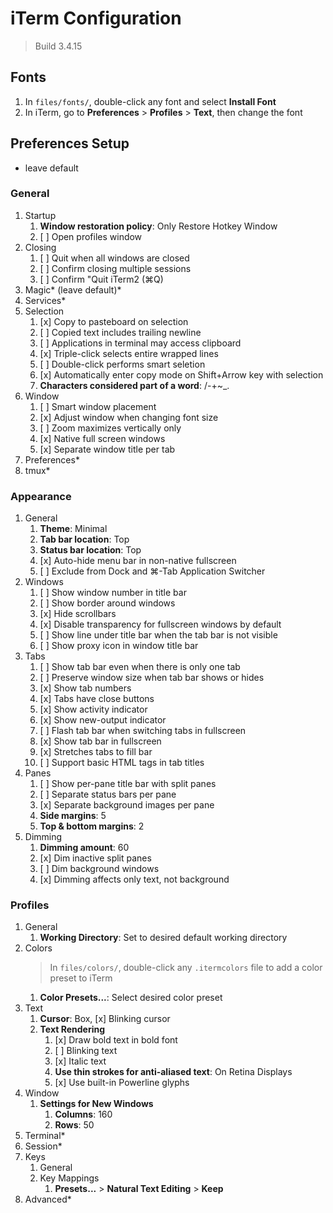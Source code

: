 # iTerm Configuration

> Build 3.4.15

## Fonts

1. In `files/fonts/`, double-click any font and select **Install Font**
2. In iTerm, go to **Preferences** > **Profiles** > **Text**, then change the font

## Preferences Setup

* leave default

### General

1. Startup
    1. **Window restoration policy**: Only Restore Hotkey Window
    2. [ ] Open profiles window
2. Closing
    1. [ ] Quit when all windows are closed
    2. [ ] Confirm closing multiple sessions
    3. [ ] Confirm "Quit iTerm2 (⌘Q)
3. Magic* (leave default)*
4. Services*
5. Selection
    1. [x] Copy to pasteboard on selection
    2. [ ] Copied text includes trailing newline
    3. [ ] Applications in terminal may access clipboard
    4. [x] Triple-click selects entire wrapped lines
    5. [ ] Double-click performs smart seletion
    6. [x] Automatically enter copy mode on Shift+Arrow key with selection
    7. **Characters considered part of a word**: /-+\~_.
6. Window
    1. [ ] Smart window placement
    2. [x] Adjust window when changing font size
    3. [ ] Zoom maximizes vertically only
    4. [x] Native full screen windows
    5. [x] Separate window title per tab
7. Preferences*
8. tmux*

### Appearance

1. General
    1. **Theme**: Minimal
    2. **Tab bar location**: Top
    3. **Status bar location**: Top
    4. [x] Auto-hide menu bar in non-native fullscreen
    5. [ ] Exclude from Dock and ⌘-Tab Application Switcher
2. Windows
    1. [ ] Show window number in title bar
    2. [ ] Show border around windows
    3. [x] Hide scrollbars
    4. [x] Disable transparency for fullscreen windows by default
    5. [ ] Show line under title bar when the tab bar is not visible
    6. [ ] Show proxy icon in window title bar
3. Tabs
    1. [ ] Show tab bar even when there is only one tab
    2. [ ] Preserve window size when tab bar shows or hides
    3. [x] Show tab numbers
    4. [x] Tabs have close buttons
    5. [x] Show activity indicator
    6. [x] Show new-output indicator
    7. [ ] Flash tab bar when switching tabs in fullscreen
    8. [x] Show tab bar in fullscreen
    9. [x] Stretches tabs to fill bar
    10. [ ] Support basic HTML tags in tab titles
4. Panes
    1. [ ] Show per-pane title bar with split panes
    2. [ ] Separate status bars per pane
    3. [x] Separate background images per pane
    4. **Side margins**: 5
    5. **Top & bottom margins**: 2
5. Dimming
    1. **Dimming amount**: 60
    2. [x] Dim inactive split panes
    3. [ ] Dim background windows
    4. [x] Dimming affects only text, not background

### Profiles

1. General
    1. **Working Directory**: Set to desired default working directory
2. Colors
    > In `files/colors/`, double-click any `.itermcolors` file to add a color preset to iTerm
    1. **Color Presets...**: Select desired color preset
3. Text
    1. **Cursor**: Box, [x] Blinking cursor
    2. **Text Rendering**
        1. [x] Draw bold text in bold font
        2. [ ] Blinking text
        3. [x] Italic text
        4. **Use thin strokes for anti-aliased text**: On Retina Displays
        5. [x] Use built-in Powerline glyphs
4. Window
    1. **Settings for New Windows**
        1. **Columns**: 160
        2. **Rows**: 50
5. Terminal*
6. Session*
7. Keys
    1. General
    2. Key Mappings
        1. **Presets...** > **Natural Text Editing** > **Keep**
8. Advanced*
